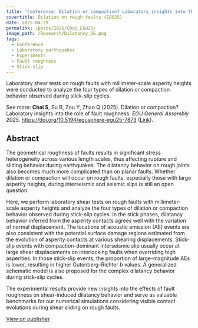 ```yaml
---
title: 'Conference: Dilation or compaction? Laboratory insights into the role of fault roughness'
covertitle: Dilation on rough faults (EGU25)
date: 2025-04-29
permalink: /posts/2025/Chai_EGU25/
image_path: /Research/Dilatancy_DS.png
tags:
  - Conference
  - Laboratory earthquakes
  - Experiments
  - Fault roughness
  - Stick-slip
---
```


Laboratory shear tests on rough faults with millimeter-scale asperity heights were conducted to analyze the four types of dilation or compaction behavior observed during stick-slip cycles. 

See more: **Chai S**, Su B, Zou Y, Zhao Q (2025). Dilation or compaction? Laboratory insights into the role of fault roughness. _EGU General Assembly 2025_. https://doi.org/10.5194/egusphere-egu25-7873 ([Link](https://doi.org/10.5194/egusphere-egu25-7873)).

## Abstract
The geometrical roughness of faults results in significant stress heterogeneity across various length scales, thus affecting rupture and sliding behavior during earthquakes. The dilatancy behavior on rough joints also becomes much more complicated than on planar faults. Whether dilation or compaction will occur on rough faults, especially those with large asperity heights, during interseismic and seismic slips is still an open question. 

Here, we perform laboratory shear tests on rough faults with millimeter-scale asperity heights and analyze the four types of dilation or compaction behavior observed during stick-slip cycles. In the stick phases, dilatancy behavior inferred from the asperity contacts agrees well with the variation of normal displacement. The locations of acoustic emission (AE) events are also consistent with the potential surface damage regions estimated from the evolution of asperity contacts at various shearing displacements. Stick-slip events with compaction-dominant interseismic slip usually occur at large shear displacements on interlocking faults when overriding high asperities. In those stick-slip events, the proportion of large-magnitude AEs is lower, resulting in higher Gutenberg–Richter _b_ values. A generalized schematic model is also proposed for the complex dilatancy behavior during stick-slip cycles.

The experimental results provide new insights into the effects of fault roughness on shear-induced dilatancy behavior and serve as valuable benchmarks for our numerical simulations considering visible contact evolutions during shear sliding on rough faults.

[View on publisher](https://doi.org/10.5194/egusphere-egu25-7873)